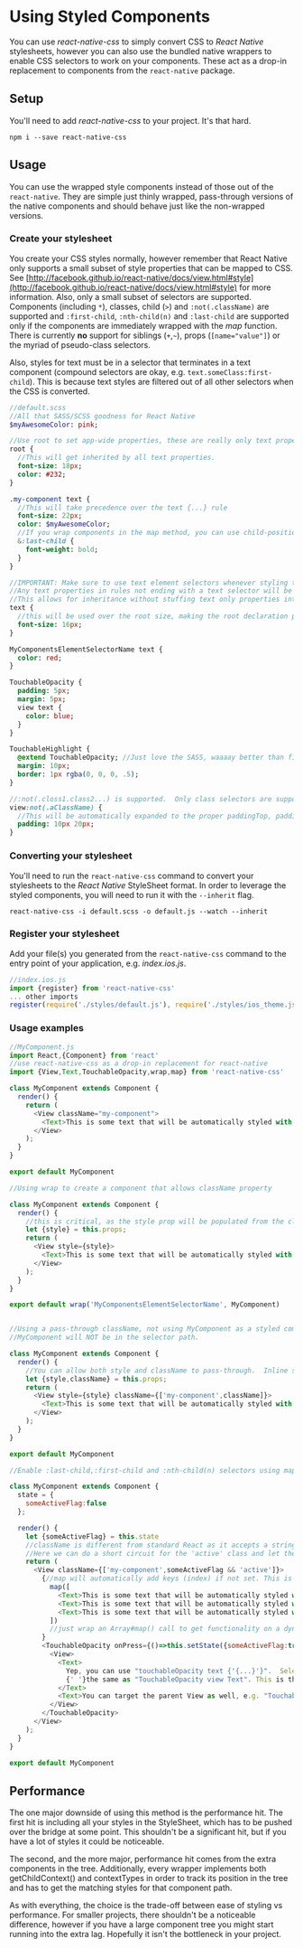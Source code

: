 # Using Styled Components
You can use *react-native-css* to simply convert CSS to *React Native* stylesheets, however you can also use the bundled native wrappers to enable CSS selectors to work on your components. These act as a drop-in replacement to components from the `react-native` package.

## Setup
You'll need to add *react-native-css* to your project.  It's that hard.

```shell
npm i --save react-native-css
```

## Usage
You can use the wrapped style components instead of those out of the `react-native`.  They are simple just thinly wrapped, pass-through versions of the native components and should behave just like the non-wrapped versions.

### Create your stylesheet
You create your CSS styles normally, however remember that React Native only supports a small subset of style properties that can be mapped to CSS. See  [http://facebook.github.io/react-native/docs/view.html#style](http://facebook.github.io/react-native/docs/view.html#style) for more information.
Also, only a small subset of selectors are supported.  Components (including `*`), classes, child (`>`) and `:not(.className)` are supported and  `:first-child`, `:nth-child(n)` and `:last-child` are supported only if the components are immediately wrapped with the *map* function.
There is currently **no** support for siblings (`+`,`~`), props (`[name="value"]`) or the myriad of pseudo-class selectors.

Also, styles for text must be in a selector that terminates in a text component (compound selectors are okay, e.g. `text.someClass:first-child`). This is because text styles are filtered out of all other selectors when the CSS is converted.

```sass
//default.scss
//All that SASS/SCSS goodness for React Native
$myAwesomeColor: pink;

//Use root to set app-wide properties, these are really only text properties.
root {
  //This will get inherited by all text properties.
  font-size: 18px;
  color: #232;
}

.my-component text {
  //This will take precedence over the text {...} rule
  font-size: 22px;
  color: $myAwesomeColor;
  //If you wrap components in the map method, you can use child-position pseudo selectors.
  &:last-child {
    font-weight: bold;
  }
}

//IMPORTANT: Make sure to use text element selectors whenever styling text.
//Any text properties in rules not ending with a text selector will be stripped out.
//This allows for inheritance without stuffing text only properties into other views.
text {
  //this will be used over the root size, making the root declaration pointless.
  font-size: 16px;
}

MyComponentsElementSelectorName text {
  color: red;
}

TouchableOpacity {
  padding: 5px;
  margin: 5px;
  view text {
    color: blue;
  }
}

TouchableHighlight {
  @extend TouchableOpacity; //Just love the SASS, waaaay better than fiddling with JavaScript objects
  margin: 10px;
  border: 1px rgba(0, 0, 0, .5);
}

//:not(.closs1.class2...) is supported.  Only class selectors are supported.
view:not(.aClassName) {
  //This will be automatically expanded to the proper paddingTop, paddingRight, etc. styles.
  padding: 10px 20px;
}

```

### Converting your stylesheet
You'll need to run the `react-native-css` command to convert your stylesheets to the *React Native* StyleSheet format. In order to leverage the styled components, you will need to run it with the `--inherit` flag.

```shell
react-native-css -i default.scss -o default.js --watch --inherit
```

### Register your stylesheet
Add your file(s) you generated from the `react-native-css` command to the entry point of your application, e.g. *index.ios.js*.

```javascript
//index.ios.js
import {register} from 'react-native-css'
... other imports
register(require('./styles/default.js'), require('./styles/ios_theme.js'))

```

### Usage examples

```javascript
//MyComponent.js
import React,{Component} from 'react'
//use react-native-css as a drop-in replacement for react-native
import {View,Text,TouchableOpacity,wrap,map} from 'react-native-css'

class MyComponent extends Component {
  render() {
    return (
      <View className="my-component">
        <Text>This is some text that will be automatically styled with text element selector (.my-component text {'{...}'}).</Text>
      </View>
    );
  }
}

export default MyComponent

//Using wrap to create a component that allows className property

class MyComponent extends Component {
  render() {
    //this is critical, as the style prop will be populated from the className assigned by this component's owner
    let {style} = this.props;
    return (
      <View style={style}>
        <Text>This is some text that will be automatically styled with text element selector (MyComponentsElementSelectorName text {'{...}'}).</Text>
      </View>
    );
  }
}

export default wrap('MyComponentsElementSelectorName', MyComponent)


//Using a pass-through className, not using MyComponent as a styled component.
//MyComponent will NOT be in the selector path.

class MyComponent extends Component {
  render() {
    //You can allow both style and className to pass-through.  Inline styles will overwrite any class styles, just like in the browser.
    let {style,className} = this.props;
    return (
      <View style={style} className={['my-component',className]}>
        <Text>This is some text that will be automatically styled with text element selector (.my-component text {'{...}'}).</Text>
      </View>
    );
  }
}

export default MyComponent

//Enable :last-child,:first-child and :nth-child(n) selectors using map([Component])

class MyComponent extends Component {
  state = {
    someActiveFlag:false
  };

  render() {
    let {someActiveFlag} = this.state
    //className is different from standard React as it accepts a string or an array or strings.  This is just some sugar to avoid the annoyance of string concatenation.
    //Here we can do a short circuit for the 'active' class and let the library do the ugly work.
    return (
      <View className={['my-component',someActiveFlag && 'active']}>
        {//map will automatically add keys (index) if not set. This is fine for static arrays, however set keys for dynamic children to prevent state issues.
          map([
            <Text>This is some text that will be automatically styled with text element selector (.my-component text:first-child {'{...}'}).</Text>,
            <Text>This is some text that will be automatically styled with text element selector (.my-component text:nth-child(2) {'{...}'}).</Text>,
            <Text>This is some text that will be automatically styled with text element selector (.my-component text:last-child {'{...}'}).</Text>
          ])
          //just wrap an Array#map() call to get functionality on a dynamic set, e.g. map(someArray.map(item=><Component .../>))
        }
        <TouchableOpacity onPress={()=>this.setState({someActiveFlag:true})}>
          <View>
            <Text>
              Yep, you can use "touchableOpacity text {'{...}'}".  Selectors are not case-sensitive, so "TOUCHABLEOPACITY view TEXT" is treated
              {' '}the same as "TouchableOpacity view Text". This is the same as standard CSS.
            </Text>
            <Text>You can target the parent View as well, e.g. "TouchableOpacity view".</Text>
          </View>
        </TouchableOpacity>
      </View>
    );
  }
}

export default MyComponent
```

## Performance
The one major downside of using this method is the performance hit.  The first hit is including all your styles in the StyleSheet, which has to be pushed over the bridge at some point.  This shouldn't be a significant hit, but if you have a lot of styles it could be noticeable.

The second, and the more major, performance hit comes from the extra components in the tree.  Additionally, every wrapper implements both getChildContext() and contextTypes in order to track its position in the tree and has to get the matching styles for that component path.

As with everything, the choice is the trade-off between ease of styling vs performance.  For smaller projects, there shouldn't be a noticeable difference, however if you have a large component tree you might start running into the extra lag.  Hopefully it isn't the bottleneck in your project.
